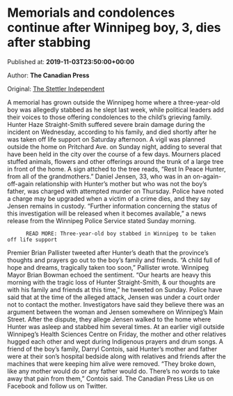 
# Memorials and condolences continue after Winnipeg boy, 3, dies after stabbing

Published at: **2019-11-03T23:50:00+00:00**

Author: **The Canadian Press**

Original: [The Stettler Independent](https://www.stettlerindependent.com/news/memorials-and-condolences-continue-after-winnipeg-boy-3-dies-after-stabbing/)

A memorial has grown outside the Winnipeg home where a three-year-old boy was allegedly stabbed as he slept last week, while political leaders add their voices to those offering condolences to the child’s grieving family.
Hunter Haze Straight-Smith suffered severe brain damage during the incident on Wednesday, according to his family, and died shortly after he was taken off life support on Saturday afternoon.
A vigil was planned outside the home on Pritchard Ave. on Sunday night, adding to several that have been held in the city over the course of a few days.
Mourners placed stuffed animals, flowers and other offerings around the trunk of a large tree in front of the home.
A sign attched to the tree reads, “Rest In Peace Hunter, from all of the grandmothers.”
Daniel Jensen, 33, who was in an on-again-off-again relationship with Hunter’s mother but who was not the boy’s father, was charged with attempted murder on Thursday.
Police have noted a charge may be upgraded when a victim of a crime dies, and they say Jensen remains in custody.
“Further information concerning the status of this investigation will be released when it becomes available,” a news release from the Winnipeg Police Service stated Sunday morning.

        
          READ MORE: Three-year-old boy stabbed in Winnipeg to be taken off life support
        
      
Premier Brian Pallister tweeted after Hunter’s death that the province’s thoughts and prayers go out to the boy’s family and friends.
“A child full of hope and dreams, tragically taken too soon,” Pallister wrote.
Winnipeg Mayor Brian Bowman echoed the sentiment.
“Our hearts are heavy this morning with the tragic loss of Hunter Straight-Smith, & our thoughts are with his family and friends at this time,” he tweeted on Sunday.
Police have said that at the time of the alleged attack, Jensen was under a court order not to contact the mother.
Investigators have said they believe there was an argument between the woman and Jensen somewhere on Winnipeg’s Main Street. After the dispute, they allege Jensen walked to the home where Hunter was asleep and stabbed him several times.
At an earlier vigil outside Winnipeg’s Health Sciences Centre on Friday, the mother and other relatives hugged each other and wept during Indigenous prayers and drum songs.
A friend of the boy’s family, Darryl Contois, said Hunter’s mother and father were at their son’s hospital bedside along with relatives and friends after the machines that were keeping him alive were removed.
“They broke down, like any mother would do or any father would do. There’s no words to take away that pain from them,” Contois said.
The Canadian Press
Like us on Facebook and follow us on Twitter.
